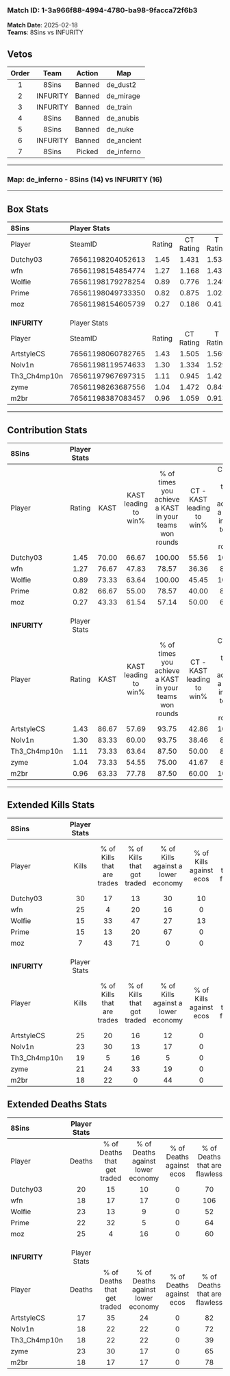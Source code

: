 ### Match ID: 1-3a966f88-4994-4780-ba98-9facca72f6b3  
**Match Date**: 2025-02-18  
**Teams**: 8Sins vs INFURITY  

## Vetos  

| Order | Team | Action | Map |
| :---: | :--: | :----: | --- |
| 1 | 8Sins | Banned | de_dust2 |
| 2 | INFURITY | Banned | de_mirage |
| 3 | INFURITY | Banned | de_train |
| 4 | 8Sins | Banned | de_anubis |
| 5 | 8Sins | Banned | de_nuke |
| 6 | INFURITY | Banned | de_ancient |
| 7 | 8Sins | Picked | de_inferno |

---  

### **Map**: de_inferno - 8Sins (14) vs INFURITY (16)  
---  

## Box Stats  

| **8Sins**    | Player Stats      |        |           |          |       |       |       |         |        |      |     |
| :- | :- | :-: | :-: | :-: | :-: | :-: | :-: | :-: | :-: | :-: | :-: |
| Player       | SteamID           | Rating | CT Rating | T Rating | KAST  |  ADR  | Kills | Assists | Deaths | K/D  | HS% |
| Dutchy03     | 76561198204052613 |  1.45  |   1.431   |  1.538   | 70.00 | 106.6 |  30   |    7    |   20   | 1.50 | 50  |
| wfn          | 76561198154854774 |  1.27  |   1.168   |  1.437   | 76.67 | 73.1  |  25   |    3    |   18   | 1.39 | 40  |
| Wolfie       | 76561198179278254 |  0.89  |   0.776   |  1.249   | 73.33 | 69.4  |  15   |   15    |   23   | 0.65 | 53  |
| Prime        | 76561198049733350 |  0.82  |   0.875   |  1.023   | 66.67 | 61.4  |  15   |    9    |   22   | 0.68 | 40  |
| moz          | 76561198154605739 |  0.27  |   0.186   |  0.415   | 43.33 | 40.4  |   7   |    3    |   25   | 0.28 | 71  |
|              |                   |        |           |          |       |       |       |         |        |      |     |
|              |                   |        |           |          |       |       |       |         |        |      |     |
|              |                   |        |           |          |       |       |       |         |        |      |     |
| **INFURITY** | Player Stats      |        |           |          |       |       |       |         |        |      |     |
| Player       | SteamID           | Rating | CT Rating | T Rating | KAST  |  ADR  | Kills | Assists | Deaths | K/D  | HS% |
| ArtstyleCS   | 76561198060782765 |  1.43  |   1.505   |  1.569   | 86.67 | 91.8  |  25   |    7    |   17   | 1.47 | 76  |
| Nolv1n       | 76561198119574633 |  1.30  |   1.334   |  1.529   | 83.33 | 82.7  |  23   |    7    |   18   | 1.28 | 13  |
| Th3_Ch4mp10n | 76561197967697315 |  1.11  |   0.945   |  1.421   | 73.33 | 79.6  |  19   |   10    |   18   | 1.06 | 47  |
| zyme         | 76561198263687556 |  1.04  |   1.472   |  0.849   | 73.33 | 70.7  |  21   |    5    |   23   | 0.91 | 71  |
| m2br         | 76561198387083457 |  0.96  |   1.059   |  0.913   | 63.33 | 68.7  |  18   |    4    |   18   | 1.00 | 44  |
---  

## Contribution Stats  

| **8Sins**    | Player Stats |       |                      |                                                        |                           |                                                             |                          |                                                            |
| :- | :-: | :-: | :-: | :-: | :-: | :-: | :-: | :-: |
| Player       |    Rating    | KAST  | KAST leading to win% | % of times you achieve a KAST in your teams won rounds | CT - KAST leading to win% | CT - % of times you achieve a KAST in your teams won rounds | T - KAST leading to win% | T - % of times you achieve a KAST in your teams won rounds |
| Dutchy03     |     1.45     | 70.00 |        66.67         |                         100.00                         |           55.56           |                           100.00                            |          75.00           |                           100.00                           |
| wfn          |     1.27     | 76.67 |        47.83         |                         78.57                          |           36.36           |                            80.00                            |          58.33           |                           77.78                            |
| Wolfie       |     0.89     | 73.33 |        63.64         |                         100.00                         |           45.45           |                           100.00                            |          81.82           |                           100.00                           |
| Prime        |     0.82     | 66.67 |        55.00         |                         78.57                          |           40.00           |                            80.00                            |          70.00           |                           77.78                            |
| moz          |     0.27     | 43.33 |        61.54         |                         57.14                          |           50.00           |                            60.00                            |          71.43           |                           55.56                            |
|              |              |       |                      |                                                        |                           |                                                             |                          |                                                            |
|              |              |       |                      |                                                        |                           |                                                             |                          |                                                            |
|              |              |       |                      |                                                        |                           |                                                             |                          |                                                            |
| **INFURITY** | Player Stats |       |                      |                                                        |                           |                                                             |                          |                                                            |
| Player       |    Rating    | KAST  | KAST leading to win% | % of times you achieve a KAST in your teams won rounds | CT - KAST leading to win% | CT - % of times you achieve a KAST in your teams won rounds | T - KAST leading to win% | T - % of times you achieve a KAST in your teams won rounds |
| ArtstyleCS   |     1.43     | 86.67 |        57.69         |                         93.75                          |           42.86           |                           100.00                            |          75.00           |                           90.00                            |
| Nolv1n       |     1.30     | 83.33 |        60.00         |                         93.75                          |           38.46           |                            83.33                            |          83.33           |                           100.00                           |
| Th3_Ch4mp10n |     1.11     | 73.33 |        63.64         |                         87.50                          |           50.00           |                            83.33                            |          75.00           |                           90.00                            |
| zyme         |     1.04     | 73.33 |        54.55         |                         75.00                          |           41.67           |                            83.33                            |          70.00           |                           70.00                            |
| m2br         |     0.96     | 63.33 |        77.78         |                         87.50                          |           60.00           |                           100.00                            |          100.00          |                           80.00                            |
---  

## Extended Kills Stats  

| **8Sins**    | Player Stats |                            |                            |                                    |                         |                              |                                 |                                       |                    |           |
| :- | :-: | :-: | :-: | :-: | :-: | :-: | :-: | :-: | :-: | :-: |
| Player       |    Kills     | % of Kills that are trades | % of Kills that got traded | % of Kills against a lower economy | % of Kills against ecos | % of Kills that are flawless | % of Kills that are close duels | % of Kills that are assisted by flash | Pistol Round Kills | AWP Kills |
| Dutchy03     |      30      |             17             |             13             |                 30                 |           10            |              67              |                0                |                   0                   |         0          |     1     |
| wfn          |      25      |             4              |             20             |                 16                 |            0            |              68              |               16                |                   4                   |         10         |     3     |
| Wolfie       |      15      |             33             |             47             |                 27                 |           13            |              67              |                7                |                   7                   |         0          |     4     |
| Prime        |      15      |             13             |             20             |                 67                 |            0            |              67              |               13                |                   7                   |         0          |     0     |
| moz          |      7       |             43             |             71             |                 0                  |            0            |              71              |                0                |                  14                   |         0          |     1     |
|              |              |                            |                            |                                    |                         |                              |                                 |                                       |                    |           |
|              |              |                            |                            |                                    |                         |                              |                                 |                                       |                    |           |
|              |              |                            |                            |                                    |                         |                              |                                 |                                       |                    |           |
| **INFURITY** | Player Stats |                            |                            |                                    |                         |                              |                                 |                                       |                    |           |
| Player       |    Kills     | % of Kills that are trades | % of Kills that got traded | % of Kills against a lower economy | % of Kills against ecos | % of Kills that are flawless | % of Kills that are close duels | % of Kills that are assisted by flash | Pistol Round Kills | AWP Kills |
| ArtstyleCS   |      25      |             20             |             16             |                 12                 |            0            |              68              |                4                |                   8                   |         0          |     2     |
| Nolv1n       |      23      |             30             |             13             |                 17                 |            0            |             104              |                4                |                   4                   |         21         |     0     |
| Th3_Ch4mp10n |      19      |             5              |             16             |                 5                  |            0            |              58              |               11                |                   5                   |         0          |     3     |
| zyme         |      21      |             24             |             33             |                 19                 |            0            |              57              |               10                |                   5                   |         0          |     2     |
| m2br         |      18      |             22             |             0              |                 44                 |            0            |              50              |                6                |                  17                   |         0          |     1     |
## Extended Deaths Stats  

| **8Sins**    | Player Stats |                             |                                   |                          |                               |                            |                           |               |
| :- | :-: | :-: | :-: | :-: | :-: | :-: | :-: | :-: |
| Player       |    Deaths    | % of Deaths that get traded | % of Deaths against lower economy | % of Deaths against ecos | % of Deaths that are flawless | % of Deaths that are close | % of Deaths while blinded | Deaths to AWP |
| Dutchy03     |      20      |             15              |                10                 |            0             |              70               |             5              |             0             |       2       |
| wfn          |      18      |             17              |                17                 |            0             |              106              |             0              |            11             |       8       |
| Wolfie       |      23      |             13              |                 9                 |            0             |              52               |             17             |            13             |       4       |
| Prime        |      22      |             32              |                 5                 |            0             |              64               |             9              |             9             |       2       |
| moz          |      25      |              4              |                16                 |            0             |              60               |             4              |             8             |       4       |
|              |              |                             |                                   |                          |                               |                            |                           |               |
|              |              |                             |                                   |                          |                               |                            |                           |               |
|              |              |                             |                                   |                          |                               |                            |                           |               |
| **INFURITY** | Player Stats |                             |                                   |                          |                               |                            |                           |               |
| Player       |    Deaths    | % of Deaths that get traded | % of Deaths against lower economy | % of Deaths against ecos | % of Deaths that are flawless | % of Deaths that are close | % of Deaths while blinded | Deaths to AWP |
| ArtstyleCS   |      17      |             35              |                24                 |            0             |              82               |             0              |             0             |       1       |
| Nolv1n       |      18      |             22              |                22                 |            0             |              72               |             6              |             0             |       3       |
| Th3_Ch4mp10n |      18      |             22              |                22                 |            0             |              39               |             17             |             6             |       2       |
| zyme         |      23      |             30              |                17                 |            0             |              65               |             0              |             0             |       3       |
| m2br         |      18      |             17              |                17                 |            0             |              78               |             11             |            11             |       2       |

